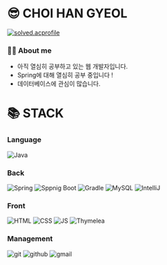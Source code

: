 <div><h1>😎 CHOI HAN GYEOL</h1></div>

[![solved.acprofile](http://mazassumnida.wtf/api/v2/generate_badge?boj=gksruf3414)](https://solved.ac/gksruf3414)

### 🙋‍♀️ About me
- 아직 열심히 공부하고 있는 웹 개발자입니다. 
- Spring에 대해 열심히 공부 중입니다 !
- 데이터베이스에 관심이 많습니다. 


<div><h1>📚 STACK</h1></div>

### Language
![Java](https://img.shields.io/badge/java-007396?style=for-the-badge&logo=java&logoColor=white)

### Back
![Spring](https://img.shields.io/badge/spring-6DB33F?style=for-the-badge&logo=spring&logoColor=white)
![Sppnig Boot](https://img.shields.io/badge/springboot-6DB33F?style=for-the-badge&logo=springboot&logoColor=white)
![Gradle](https://img.shields.io/badge/gradle-02303A?style=for-the-badge&logo=gradle&logoColor=white)
![MySQL](https://img.shields.io/badge/mysql-4479A1?style=for-the-badge&logo=mysql&logoColor=white)
![IntelliJ](https://img.shields.io/static/v1?style=for-the-badge&message=IntelliJ+IDEA&color=1572B6&logo=IntelliJ+IDEA&logoColor=FFFFFF&label=)

### Front
![HTML](https://img.shields.io/badge/html5-E34F26?style=for-the-badge&logo=html5&logoColor=white)
![CSS](https://img.shields.io/badge/css-1572B6?style=for-the-badge&logo=css3&logoColor=white)
![JS](https://img.shields.io/badge/javascript-F7DF1E?style=for-the-badge&logo=javascript&logoColor=black)
![Thymelea](https://img.shields.io/badge/Thymeleaf-%23005C0F.svg?style=for-the-badge&logo=Thymeleaf&logoColor=white)

### Management
![git](https://img.shields.io/badge/git-F05032?style=for-the-badge&logo=git&logoColor=white)
![github](https://img.shields.io/badge/github-181717?style=for-the-badge&logo=github&logoColor=white)
![gmail](https://img.shields.io/badge/Gmail-d14836?style=for-the-badge&logo=Gmail&logoColor=white)
